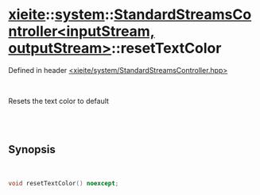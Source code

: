# [xieite](../../xieite.md)::[system](../../system.md)::[StandardStreamsController<inputStream, outputStream>](../StandardStreamsController.md)::resetTextColor
Defined in header [<xieite/system/StandardStreamsController.hpp>](../../../include/xieite/system/StandardStreamsController.hpp)

<br/>

Resets the text color to default

<br/><br/>

## Synopsis

<br/>

```cpp
void resetTextColor() noexcept;
```
